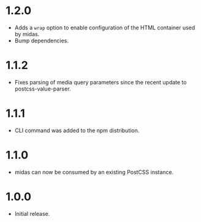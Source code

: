 # 1.2.0

* Adds a `wrap` option to enable configuration of the HTML container used
  by midas.
* Bump dependencies.

# 1.1.2

* Fixes parsing of media query parameters since the recent update to
  postcss-value-parser.

# 1.1.1

* CLI command was added to the npm distribution.

# 1.1.0

* midas can now be consumed by an existing PostCSS instance.

# 1.0.0

* Initial release.
